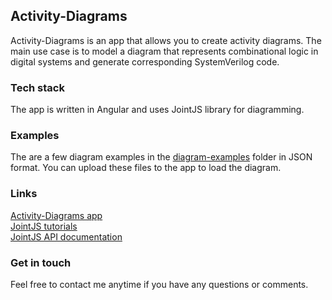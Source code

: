 ## Activity-Diagrams

Activity-Diagrams is an app that allows you to create activity diagrams. The main use case is to model a diagram that represents combinational logic in digital systems and generate corresponding SystemVerilog code.

### Tech stack

The app is written in Angular and uses JointJS library for diagramming.

### Examples

The are a few diagram examples in the [diagram-examples](/diagram-examples/) folder in JSON format. You can upload these files to the app to load the diagram.

### Links

[Activity-Diagrams app](https://activity-diagrams.web.app/)\
[JointJS tutorials](https://resources.jointjs.com/tutorial)\
[JointJS API documentation](https://resources.jointjs.com/docs/jointjs/v3.5/joint.html)

### Get in touch

Feel free to contact me anytime if you have any questions or comments.

